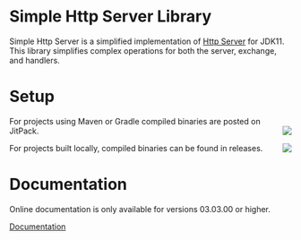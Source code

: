 ---
---
# Simple Http Server Library

Simple Http Server is a simplified implementation of [Http Server](https://docs.oracle.com/en/java/javase/11/docs/api/jdk.httpserver/com/sun/net/httpserver/package-summary.html) for JDK11.
This library simplifies complex operations for both the server, exchange, and handlers.

<!-- setup -->
# Setup

For projects using Maven or Gradle compiled binaries are posted on JitPack.
[<img align="right" src="https://jitpack.io/v/com.kttdevelopment/simplehttpserver.svg">](https://jitpack.io/#com.kttdevelopment/simplehttpserver)

For projects built locally, compiled binaries can be found in releases.
[<img align="right" src="https://img.shields.io/github/v/release/ktt-development/simplehttpserver?color=44cc11&include_prereleases">](https://github.com/Ktt-Development/simplehttpserver/release)

# Documentation

Online documentation is only available for versions 03.03.00 or higher.

[Documentation](https://docs.kttdevelopment.com/simplehttpserver)
